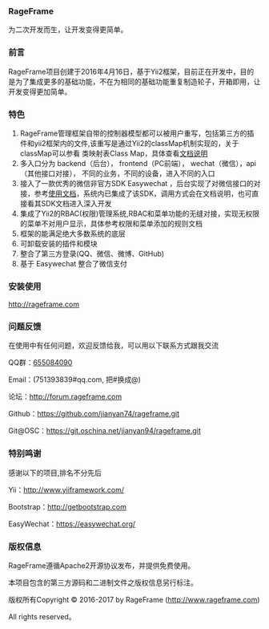 ### RageFrame
为二次开发而生，让开发变得更简单。

### 前言
RageFrame项目创建于2016年4月16日，基于Yii2框架，目前正在开发中，目的是为了集成更多的基础功能，不在为相同的基础功能重复制造轮子，开箱即用，让开发变得更加简单。

### 特色
1. RageFrame管理框架自带的控制器模型都可以被用户重写，包括第三方的插件和yii2框架内的文件,该重写是通过Yii2的classMap机制实现的，关于classMap可以参看 类映射表Class Map，具体查看[文档说明](http://www.rageframe.com/addons/execute.html?route=manual/index&addon=AppManual&name=sys-rewrite)
2. 多入口分为 backend（后台）， frontend（PC前端）， wechat（微信），api（其他接口对接）， 不同的业务，不同的设备，进入不同的入口
3. 接入了一款优秀的微信非官方SDK Easywechat ，后台实现了对微信接口的对接，参考[使用文档](https://easywechat.org/zh-cn/docs/)，系统内已集成了该SDK，调用方式会在文档说明，也可直接看其SDK文档进入深入开发
4. 集成了Yii2的RBAC(权限)管理系统,RBAC和菜单功能的无缝对接，实现无权限的菜单不对用户显示，具体参考权限和菜单添加的规则文档
5. 框架的能满足绝大多数系统的底层
6. 可卸载安装的插件和模块
7. 整合了第三方登录(QQ、微信、微博、GitHub)
8. 基于 Easywechat 整合了微信支付

### 安装使用
 
 http://rageframe.com

### 问题反馈 

在使用中有任何问题，欢迎反馈给我，可以用以下联系方式跟我交流

QQ群：[655084090](https://jq.qq.com/?_wv=1027&k=4BeVA2r)

Email：(751393839#qq.com, 把#换成@)

论坛：http://forum.rageframe.com

Github：https://github.com/jianyan74/rageframe.git

Git@OSC：https://git.oschina.net/jianyan94/rageframe.git

### 特别鸣谢

感谢以下的项目,排名不分先后

Yii：http://www.yiiframework.com/

Bootstrap：http://getbootstrap.com

EasyWechat：https://easywechat.org/

### 版权信息

RageFrame遵循Apache2开源协议发布，并提供免费使用。

本项目包含的第三方源码和二进制文件之版权信息另行标注。

版权所有Copyright © 2016-2017 by RageFrame (http://www.rageframe.com)

All rights reserved。